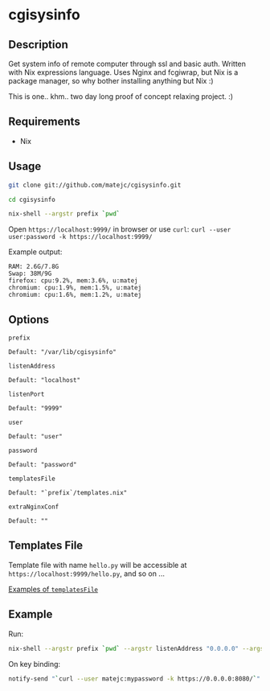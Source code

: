 cgisysinfo
==========


Description
-----------

Get system info of remote computer through ssl and basic auth. Written with Nix expressions language.
Uses Nginx and fcgiwrap, but Nix is a package manager, so why bother installing anything but Nix :)

This is one.. khm.. two day long proof of concept relaxing project. :)


Requirements
------------

- Nix


Usage
-----

```bash
git clone git://github.com/matejc/cgisysinfo.git

cd cgisysinfo

nix-shell --argstr prefix `pwd`
```

Open `https://localhost:9999/` in browser
or use `curl`: `curl --user user:password -k https://localhost:9999/`


Example output:

```
RAM: 2.6G/7.8G
Swap: 38M/9G
firefox: cpu:9.2%, mem:3.6%, u:matej
chromium: cpu:1.9%, mem:1.5%, u:matej
chromium: cpu:1.6%, mem:1.2%, u:matej
```


Options
-------

`prefix`

    Default: "/var/lib/cgisysinfo"


`listenAddress`

    Default: "localhost"


`listenPort`

    Default: "9999"


`user`

    Default: "user"


`password`

    Default: "password"


`templatesFile`

    Default: "`prefix`/templates.nix"


`extraNginxConf`

    Default: ""


Templates File
--------------

Template file with name `hello.py` will be accessible at `https://localhost:9999/hello.py`, and so on ...

[Examples of `templatesFile`](https://github.com/matejc/cgisysinfo/blob/master/templates.nix)


Example
-------

Run:
```bash
nix-shell --argstr prefix `pwd` --argstr listenAddress "0.0.0.0" --argstr listenPort "8080" --argstr user "matejc" --argstr password "mypassword"
```

On key binding:
```bash
notify-send "`curl --user matejc:mypassword -k https://0.0.0.0:8080/`"
```
